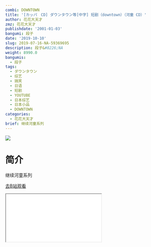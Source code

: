 ```yaml
---
combi: DOWNTOWN
title: '[カッパ　CD] ダウンタウン等[中字] 短剧（downtown）（河童 CD）'
author: 花花大天才
zmz: 花花大天才
publishdate: '2001-01-03'
bangumi: 段子
date: '2019-10-10'
slug: 2019-07-16-NA-59369695
description: 段子&#8226;NA
weight: 8990.0
bangumis:
  - 段子
tags:
  - ダウンタウン
  - 综艺
  - 搞笑
  - 日语
  - 短剧
  - YOUTUBE
  - 日本综艺
  - 日本小品
  - DOWNTOWN
categories:
  - 花花大天才
brief: 继续河童系列
---
```

![](https://raw.githubusercontent.com/tcgriffith/owaraisite/master/static/tmpimg/9b0014f2fd6eb195b9a70e3696202a16fa56c570.jpg.480.jpg)
# 简介  
继续河童系列  

[去B站观看](https://www.bilibili.com/video/av59369695/)
<div class ="resp-container"><iframe class="testiframe" src="//player.bilibili.com/player.html?aid=59369695"", scrolling="no", allowfullscreen="true" > </iframe></div> 
